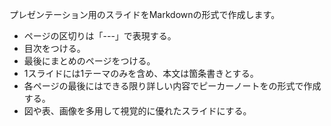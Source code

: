 プレゼンテーション用のスライドをMarkdownの形式で作成します。
- ページの区切りは「---」で表現する。
- 目次をつける。
- 最後にまとめのページをつける。
- 1スライドには1テーマのみを含め、本文は箇条書きとする。
- 各ページの最後にはできる限り詳しい内容でピーカーノートを<!--{text}-->の形式で作成する。
- 図や表、画像を多用して視覚的に優れたスライドにする。